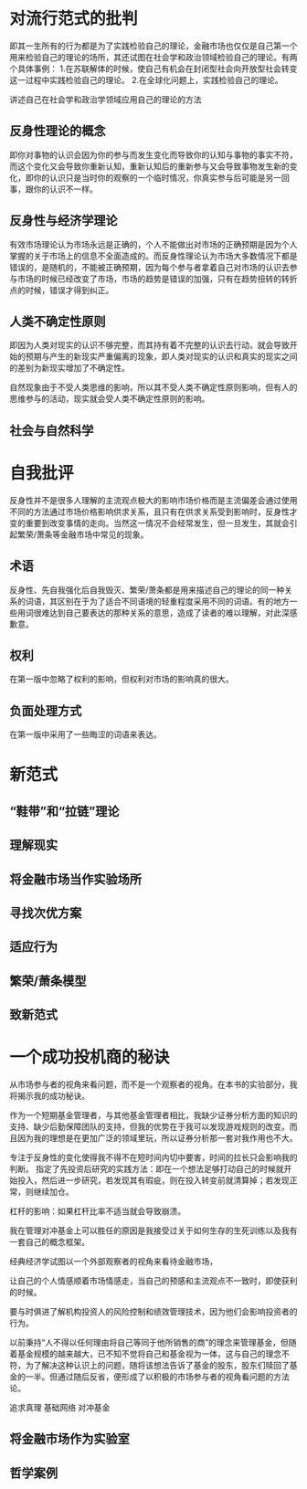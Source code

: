 # 对流行范式的批判
即其一生所有的行为都是为了实践检验自己的理论，金融市场也仅仅是自己第一个用来检验自己的理论的场所，其还试图在社会学和政治领域检验自己的理论。有两个具体事例：
1.在苏联解体的时候，使自己有机会在封闭型社会向开放型社会转变这一过程中实践检验自己的理论。
2.在全球化问题上，实践检验自己的理论。

讲述自己在社会学和政治学领域应用自己的理论的方法

## 反身性理论的概念
即你对事物的认识会因为你的参与而发生变化而导致你的认知与事物的事实不符，而这个变化又会导致你重新认知，重新认知后的重新参与又会导致事物发生新的变化，即你的认识只是当时你的观察的一个临时情况，你真实参与后可能是另一回事，跟你的认识不一样。
## 反身性与经济学理论
有效市场理论认为市场永远是正确的，个人不能做出对市场的正确预期是因为个人掌握的关于市场上的信息不全面造成的。而反身性理论认为市场大多数情况下都是错误的，是随机的，不能被正确预期，因为每个参与者拿着自己对市场的认识去参与市场的时候已经改变了市场，市场的趋势是错误的加强，只有在趋势扭转的转折点的时候，错误才得到纠正。
## 人类不确定性原则
即因为人类对现实的认识不够完整，而其持有着不完整的认识去行动，就会导致开始的预期与产生的新现实严重偏离的现象，即人类对现实的认识和真实的现实之间的差别为新现实增加了不确定性。

自然现象由于不受人类思维的影响，所以其不受人类不确定性原则影响，但有人的思维参与的活动，现实就会受人类不确定性原则的影响。
## 社会与自然科学

# 自我批评
反身性并不是很多人理解的主流观点极大的影响市场价格而是主流偏差会通过使用不同的方法通过市场价格影响供求关系，且只有在供求关系受到影响时，反身性才变的重要到改变事情的走向。当然这一情况不会经常发生，但一旦发生，其就会引起繁荣/萧条等金融市场中常见的现象。
## 术语
反身性、先自我强化后自我毁灭、繁荣/萧条都是用来描述自己的理论的同一种关系的词语，其区别在于为了适合不同语境的轻重程度采用不同的词语。有的地方一些用词很难达到自己要表达的那种关系的意思，造成了读者的难以理解，对此深感歉意。
## 权利
在第一版中忽略了权利的影响，但权利对市场的影响真的很大。
## 负面处理方式
在第一版中采用了一些晦涩的词语来表达。

# 新范式
## “鞋带”和“拉链”理论
## 理解现实
## 将金融市场当作实验场所
## 寻找次优方案
## 适应行为
## 繁荣/萧条模型
## 致新范式

# 一个成功投机商的秘诀
从市场参与者的视角来看问题，而不是一个观察者的视角。在本书的实验部分，我将揭示我的成功秘诀。

作为一个短期基金管理者，与其他基金管理者相比，我缺少证券分析方面的知识的支持、缺少后勤保障团队的支持，但我的优势在于我可以发现游戏规则的改变。而且因为我的理想是在更加广泛的领域里玩，所以证券分析那一套对我作用也不大。

专注于反身性的变化使得我不得不在短时间内切中要害，时间的拉长只会影响我的判断。
指定了先投资后研究的实践方法：即在一个想法足够打动自己的时候就开始投入，然后进一步研究，若发现其有瑕疵，则在投入转变前就清算掉；若发现正常，则继续加仓。

杠杆的影响：如果杠杆比率不适当就会导致崩溃。

我在管理对冲基金上可以胜任的原因是我接受过关于如何生存的生死训练以及我有一套自己的概念框架。

经典经济学试图以一个外部观察者的视角来看待金融市场，

让自己的个人情感顺着市场情感走，当自己的预感和主流观点不一致时，即使获利的时候。

要与时俱进了解机构投资人的风险控制和绩效管理技术，因为他们会影响投资者的行为。

以前秉持“人不得以任何理由将自己等同于他所销售的商”的理念来管理基金，但随着基金规模的越来越大，已不知不觉将自己和基金视为一体，这与自己的理念不符，为了解决这种认识上的问题，随将该想法告诉了基金的股东，股东们赎回了基金的一半。但通过随后反省，便形成了以积极的市场参与者的视角看问题的方法论。


追求真理
基础网络
对冲基金
## 将金融市场作为实验室
## 哲学案例
